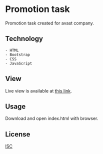 # Promotion task 
Promotion task created for avast company.


## Technology
    - HTML
    - Bootstrap
    - CSS
    - JavaScript

## View
Live view is available at [this link](https://pawel-galkowski.github.io/promotion-task/).

## Usage
Download and open index.html with browser.

## License
[ISC](https://choosealicense.com/licenses/isc/)

